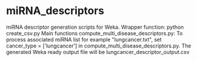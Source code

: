 # miRNA_descriptors
miRNA descriptor generation scripts for Weka.
Wrapper function: python create_csv.py
Main functions compute_multi_disease_descriptors.py: To process associated miRNA list for example "lungcancer.txt", set cancer_type = ['lungcancer'] in compute_multi_disease_descriptors.py. The generated Weka ready output file will be lungcancer_descriptor_output.csv
  
